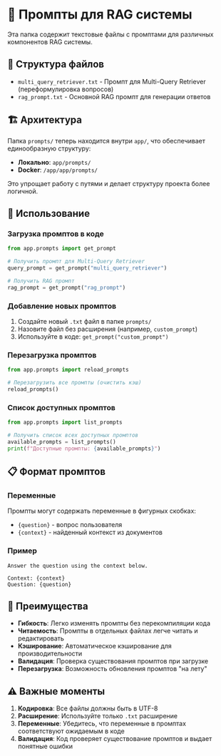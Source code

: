 # 📝 Промпты для RAG системы

Эта папка содержит текстовые файлы с промптами для различных компонентов RAG системы.

## 📁 Структура файлов

- `multi_query_retriever.txt` - Промпт для Multi-Query Retriever (переформулировка вопросов)
- `rag_prompt.txt` - Основной RAG промпт для генерации ответов

## 🏗️ Архитектура

Папка `prompts/` теперь находится внутри `app/`, что обеспечивает единообразную структуру:
- **Локально**: `app/prompts/`
- **Docker**: `/app/app/prompts/`

Это упрощает работу с путями и делает структуру проекта более логичной.

## 🔧 Использование

### Загрузка промптов в коде

```python
from app.prompts import get_prompt

# Получить промпт для Multi-Query Retriever
query_prompt = get_prompt("multi_query_retriever")

# Получить RAG промпт
rag_prompt = get_prompt("rag_prompt")
```

### Добавление новых промптов

1. Создайте новый `.txt` файл в папке `prompts/`
2. Назовите файл без расширения (например, `custom_prompt`)
3. Используйте в коде: `get_prompt("custom_prompt")`

### Перезагрузка промптов

```python
from app.prompts import reload_prompts

# Перезагрузить все промпты (очистить кэш)
reload_prompts()
```

### Список доступных промптов

```python
from app.prompts import list_prompts

# Получить список всех доступных промптов
available_prompts = list_prompts()
print(f"Доступные промпты: {available_prompts}")
```

## 📋 Формат промптов

### Переменные

Промпты могут содержать переменные в фигурных скобках:
- `{question}` - вопрос пользователя
- `{context}` - найденный контекст из документов

### Пример

```
Answer the question using the context below.

Context: {context}
Question: {question}
```

## 🚀 Преимущества

- **Гибкость**: Легко изменять промпты без перекомпиляции кода
- **Читаемость**: Промпты в отдельных файлах легче читать и редактировать
- **Кэширование**: Автоматическое кэширование для производительности
- **Валидация**: Проверка существования промптов при загрузке
- **Перезагрузка**: Возможность обновления промптов "на лету"

## ⚠️ Важные моменты

1. **Кодировка**: Все файлы должны быть в UTF-8
2. **Расширение**: Используйте только `.txt` расширение
3. **Переменные**: Убедитесь, что переменные в промптах соответствуют ожидаемым в коде
4. **Валидация**: Код проверяет существование промптов и выдает понятные ошибки
